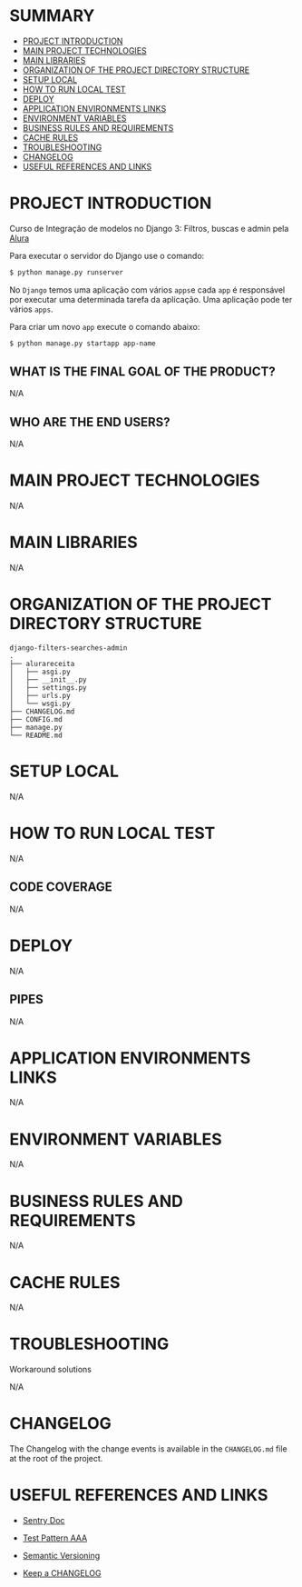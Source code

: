 # SUMMARY

- [PROJECT INTRODUCTION](#project-introduction)
- [MAIN PROJECT TECHNOLOGIES](#main-project-technologies)
- [MAIN LIBRARIES](#main-libraries)
- [ORGANIZATION OF THE PROJECT DIRECTORY STRUCTURE](#organization-of-the-project-directory-structure)
- [SETUP LOCAL](#setup-local)
- [HOW TO RUN LOCAL TEST](#how-to-run-local-test)
- [DEPLOY](#deploy)
- [APPLICATION ENVIRONMENTS LINKS](#application-environments-links)
- [ENVIRONMENT VARIABLES](#environment-variables)
- [BUSINESS RULES AND REQUIREMENTS](#business-rules-and-requirements)
- [CACHE RULES](#cache-rules)
- [TROUBLESHOOTING](#troubleshooting)
- [CHANGELOG](#changelog)
- [USEFUL REFERENCES AND LINKS](#useful-references-and-links)


# PROJECT INTRODUCTION

Curso de Integração de modelos no Django 3: Filtros, buscas e admin pela [Alura](https://cursos.alura.com.br/course/integracao-modelos-django-2)

Para executar o servidor do Django use o comando:
```sh
$ python manage.py runserver
```

No `Django` temos uma aplicação com vários `apps`e cada `app` é responsável por executar uma determinada tarefa da aplicação. Uma aplicação pode ter vários `apps`.

Para criar um novo `app` execute o comando abaixo:
```sh
$ python manage.py startapp app-name
```

## WHAT IS THE FINAL GOAL OF THE PRODUCT?

N/A
   
## WHO ARE THE END USERS?

N/A

# MAIN PROJECT TECHNOLOGIES

N/A

# MAIN LIBRARIES

N/A

# ORGANIZATION OF THE PROJECT DIRECTORY STRUCTURE

```
django-filters-searches-admin
.
├── alurareceita
│   ├── asgi.py
│   ├── __init__.py
│   ├── settings.py
│   ├── urls.py
│   └── wsgi.py
├── CHANGELOG.md
├── CONFIG.md
├── manage.py
└── README.md

```

# SETUP LOCAL

N/A

# HOW TO RUN LOCAL TEST

N/A

## CODE COVERAGE

N/A

# DEPLOY

N/A

## PIPES

N/A

# APPLICATION ENVIRONMENTS LINKS

N/A

# ENVIRONMENT VARIABLES

N/A

# BUSINESS RULES AND REQUIREMENTS

N/A

# CACHE RULES

N/A

# TROUBLESHOOTING

Workaround solutions

N/A

# CHANGELOG

The Changelog with the change events is available in the `CHANGELOG.md` file at the root of the project.

# USEFUL REFERENCES AND LINKS

- [Sentry Doc](https://docs.sentry.io/platforms/dotnet/aspnetcore/)

- [Test Pattern AAA](https://medium.com/@pjbgf/title-testing-code-ocd-and-the-aaa-pattern-df453975ab80)

- [Semantic Versioning](https://semver.org/)

- [Keep a CHANGELOG](https://keepachangelog.com/en/1.0.0/)
